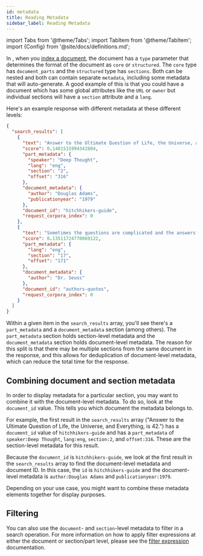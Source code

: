 ```yaml
---
id: metadata
title: Reading Metadata
sidebar_label: Reading Metadata
---
```


import Tabs from '@theme/Tabs';
import TabItem from '@theme/TabItem';
import {Config} from '@site/docs/definitions.md';

In <Config v="names.product"/>, when you [index a document](/docs/api-reference/indexing-apis/indexing), the 
document has a `type` parameter that determines the format of the document 
as `core` or `structured`. The `core` type has `document_parts` and the `structured` 
type has `sections`. Both can be nested and both can contain separate `metadata`, 
including some metadata that <Config v="names.product"/> will auto-generate. 
A good example of this is that you could have a document which has some global 
attributes like the `URL` or `owner` but individual sections will have a `section` 
attribute and a `lang`.


Here's an example response with different metadata at these different levels:

```json
{
  "search_results": [
    {
      "text": "Answer to the Ultimate Question of Life, the Universe, and Everything, is 42.",
      "score": 0.1401531994342804,
      "part_metadata": {
        "speaker": "Deep Thought",
        "lang": "eng",
        "section": "2",
        "offset": "316"
      },
      "document_metadata": {
        "author": "Douglas Adams",
        "publicationyear": "1979"
      },
      "document_id": "hitchhikers-guide",
      "request_corpora_index": 0
    },
    {
      "text": "Sometimes the questions are complicated and the answers are simple.",
      "score": 0.13511724770069122,
      "part_metadata": {
        "lang": "eng",
        "section": "17",
        "offset": "171"
      },
      "document_metadata": {
        "author": "Dr. Seuss"
      },
      "document_id": "authors-quotes",
      "request_corpora_index": 0
    }
  ]
}
```

Within a given item in the `search_results` array, you'll see there's a `part_metadata`
and a `document_metadata` section (among others). The `part_metadata` section holds
section-level metadata and the `document_metadata` section holds document-level
metadata. The reason for this split is that there may be multiple sections
from the same document in the response, and this allows for deduplication of
document-level metadata, which can reduce the total time for the response.

## Combining document and section metadata

In order to display metadata for a particular section, you may want to combine
it with the document-level metadata. To do so, look at the `document_id`
value. This tells you which document the metadata belongs to.

For example, the first result in the `search_results` array ("Answer to the Ultimate
Question of Life, the Universe, and Everything, is 42.") has a `document_id`
value of `hitchhikers-guide` and has a `part_metadata` of `speaker:Deep Thought`, `lang:eng`,
`section:2`, and `offset:316`. These are the section-level metadata for this
result.

Because the `document_id` is `hitchhikers-guide`, we look at the first result in the
`search_results` array to find the document-level metadata and document ID.  In this
case, the `id` is `hitchhikers-guide` and the document-level metadata is
`author:Douglas Adams` and `publicationyear:1979`.

Depending on your use case, you might want to combine these metadata elements
together for display purposes.

## Filtering

You can also use the `document`- and `section`-level metadata to filter in a
search operation.  For more information on how to apply filter expressions at
either the document or section/part level, please see the
[filter expression](/docs/learn/metadata-search-filtering/filter-overview) documentation.
